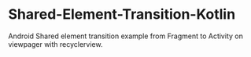 # Shared-Element-Transition-Kotlin
Android Shared element transition example from Fragment to Activity on viewpager with recyclerview.
